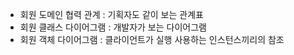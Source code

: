 
- 회원 도메인 협력 관계 : 기획자도 같이 보는 관계표
- 회원 클래스 다이어그램 : 개발자가 보는 다이어그램
- 회원 객체 다이어그램 : 클라이언트가 실행 사용하는 인스턴스끼리의 참조